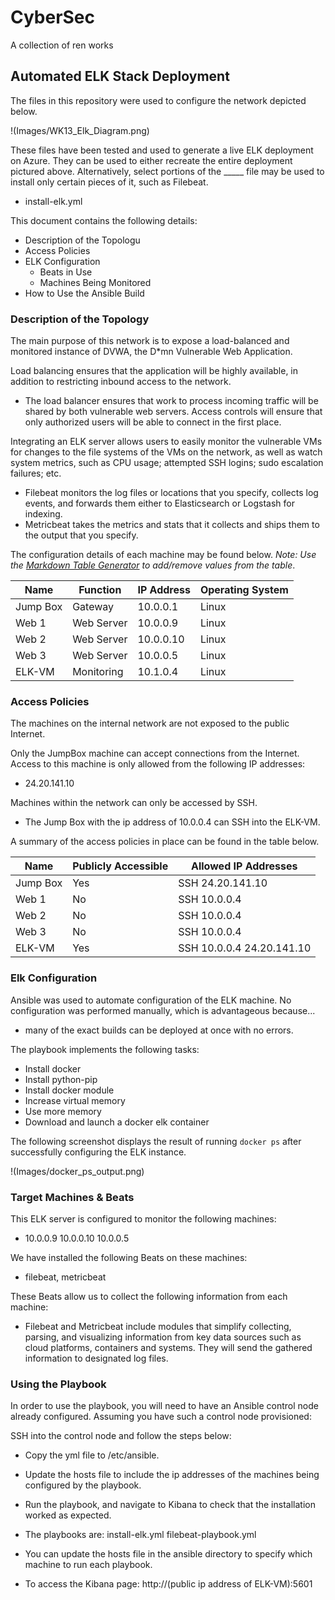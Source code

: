 # CyberSec
A collection of ren works

## Automated ELK Stack Deployment

The files in this repository were used to configure the network depicted below.

!(Images/WK13_Elk_Diagram.png)

These files have been tested and used to generate a live ELK deployment on Azure. They can be used to either recreate the entire deployment pictured above. Alternatively, select portions of the _____ file may be used to install only certain pieces of it, such as Filebeat.

  - install-elk.yml

This document contains the following details:
- Description of the Topologu
- Access Policies
- ELK Configuration
  - Beats in Use
  - Machines Being Monitored
- How to Use the Ansible Build


### Description of the Topology

The main purpose of this network is to expose a load-balanced and monitored instance of DVWA, the D*mn Vulnerable Web Application.

Load balancing ensures that the application will be highly available, in addition to restricting inbound access to the network.
- The load balancer ensures that work to process incoming traffic will be shared by both vulnerable web servers. Access controls will ensure that only authorized users will be able to connect in the first place.

Integrating an ELK server allows users to easily monitor the vulnerable VMs for changes to the file systems of the VMs on the network, as well as watch system metrics, such as CPU usage; attempted SSH logins; sudo escalation failures; etc.
- Filebeat monitors the log files or locations that you specify, collects log events, and forwards them either to Elasticsearch or Logstash for indexing.
- Metricbeat takes the metrics and stats that it collects and ships them to the output that you specify.

The configuration details of each machine may be found below.
_Note: Use the [Markdown Table Generator](http://www.tablesgenerator.com/markdown_tables) to add/remove values from the table_.

| Name     | Function | IP Address | Operating System |
|----------|----------|------------|------------------|
| Jump Box | Gateway  | 10.0.0.1   | Linux            |
| Web 1    |Web Server| 10.0.0.9   | Linux            |
| Web 2    |Web Server| 10.0.0.10  | Linux            |
| Web 3    |Web Server| 10.0.0.5   | Linux            |
| ELK-VM   |Monitoring| 10.1.0.4   | Linux            |

### Access Policies

The machines on the internal network are not exposed to the public Internet. 

Only the JumpBox machine can accept connections from the Internet. Access to this machine is only allowed from the following IP addresses:
- 24.20.141.10

Machines within the network can only be accessed by SSH.
- The Jump Box with the ip address of 10.0.0.4 can SSH into the ELK-VM.

A summary of the access policies in place can be found in the table below.

| Name     | Publicly Accessible | Allowed IP Addresses |
|----------|---------------------|----------------------|
| Jump Box | Yes                 | SSH 24.20.141.10     |
| Web 1    | No                  | SSH 10.0.0.4         |
| Web 2    | No                  | SSH 10.0.0.4         |
| Web 3    | No                  | SSH 10.0.0.4         |
| ELK-VM   | Yes                 | SSH 10.0.0.4 24.20.141.10|

### Elk Configuration

Ansible was used to automate configuration of the ELK machine. No configuration was performed manually, which is advantageous because...
- many of the exact builds can be deployed at once with no errors.

The playbook implements the following tasks:
- Install docker
- Install python-pip
- Install docker module
- Increase virtual memory
- Use more memory
- Download and launch a docker elk container

The following screenshot displays the result of running `docker ps` after successfully configuring the ELK instance.

!(Images/docker_ps_output.png)

### Target Machines & Beats
This ELK server is configured to monitor the following machines:
- 10.0.0.9 10.0.0.10 10.0.0.5

We have installed the following Beats on these machines:
- filebeat, metricbeat

These Beats allow us to collect the following information from each machine:
- Filebeat and Metricbeat include modules that simplify collecting, parsing, and visualizing information from key data sources such as cloud platforms, containers and systems. They will send the gathered information to designated log files.

### Using the Playbook
In order to use the playbook, you will need to have an Ansible control node already configured. Assuming you have such a control node provisioned: 

SSH into the control node and follow the steps below:
- Copy the yml file to /etc/ansible.
- Update the hosts file to include the ip addresses of the machines being configured by the playbook.
- Run the playbook, and navigate to Kibana to check that the installation worked as expected.


- The playbooks are: install-elk.yml filebeat-playbook.yml
- You can update the hosts file in the ansible directory to specify which machine to run each playbook.
- To access the Kibana page: http://(public ip address of ELK-VM):5601
